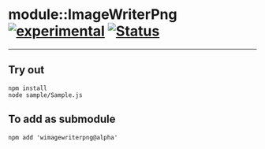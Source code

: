 
# module::ImageWriterPng [![experimental](https://img.shields.io/badge/stability-experimental-orange.svg)](https://github.com/emersion/stability-badges#experimental) [![Status](https://github.com/Wandalen/wImageWriterPng/workflows/Test/badge.svg)](https://github.com/Wandalen/wImageWriterPng/actions?query=workflow%3ATest)

___

## Try out
```
npm install
node sample/Sample.js
```

## To add as submodule
```
npm add 'wimagewriterpng@alpha'
```

